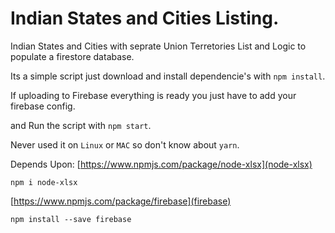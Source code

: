 # Indian States and Cities Listing.
Indian States and Cities with seprate Union Terretories List and Logic to populate a firestore database.

Its a simple script just download and install dependencie's with `npm install`.

If uploading to Firebase everything is ready you just have to add your firebase config.

and Run the script with `npm start`.

Never used it on `Linux` or `MAC` so don't know about `yarn`.

Depends Upon: 
[https://www.npmjs.com/package/node-xlsx](node-xlsx)

`npm i node-xlsx`

[https://www.npmjs.com/package/firebase](firebase)

`npm install --save firebase`
